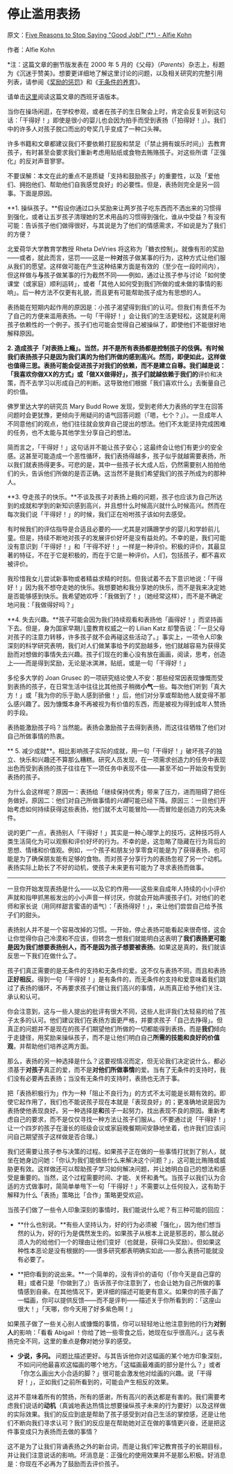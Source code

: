 # 停止滥用表扬

原文：[Five Reasons to Stop Saying "Good Job!" (**) - Alfie Kohn](http://www.alfiekohn.org/article/five-reasons-stop-saying-good-job/)

作者：Alfie Kohn

*注：这篇文章的删节版发表在 2000 年 5 月的《父母》（*Parents*）杂志上，标题为《沉迷于赞美》。想要更详细地了解这里讨论的问题，以及相关研究的完整引用列表，请参阅《[奖励的惩罚](https://www.alfiekohn.org/punished-rewards/)》和《[无条件的养育](https://www.alfiekohn.org/unconditional-parenting/)》。

请单击[这里](https://www.alfiekohn.org/parenting/muybien.htm)阅读这篇文章的西班牙语版本。

当你在操场闲逛，在学校参观，或者在孩子的生日聚会上时，肯定会反复听到这句话：「干得好！」即使是很小的婴儿也会因为拍手而受到表扬（「拍得好！」）。我们中的许多人对孩子脱口而出的夸奖几乎变成了一种口头禅。

许多书籍和文章都建议我们不要依赖打屁股和禁足（「禁止拥有娱乐时间」）去教育孩子，有时甚至会要求我们重新考虑用贴纸或食物去贿赂孩子。对这些所谓「正强化」的反对声音寥寥。

不要误解：本文在此的重点不是质疑「支持和鼓励孩子」的重要性，以及「爱他们、拥抱他们、帮助他们自我感觉良好」的必要性。但是，表扬则完全是另一回事。下面是原因。

**1. 操纵孩子。**假设你通过口头奖励来让两岁孩子吃东西而不洒出来的习惯得到强化，或者让五岁孩子清理她的艺术用品的习惯得到强化，谁从中受益？有没有可能：告诉孩子他们做得很好，与其说是为了他们的情感需求，不如说是为了我们的方便？

北爱荷华大学教育学教授 Rheta DeVries 将这称为「糖衣控制」。就像有形的奖励——或者，就此而言，惩罚——这是一种**对**孩子做某事的行为，这种方式让他们服从我们的愿望。这样做可能在产生这种结果方面是有效的（至少在一段时间内），但这样做与**与**孩子做某事的行为截然不同——例如，通过让孩子参与讨论「如何使课堂（或家庭）顺利运转」，或者「其他人如何受到我们所做的或未做的事情的影响」。后一种方法不仅更有礼貌，而且更有可能帮助孩子成为有思想的人。

表扬能在短期内起作用的原因是：小孩子渴望得到我们的认可。但我们有责任不为了自己的方便来滥用表扬。一句「干得好！」会让我们的生活更轻松，这就是利用孩子依赖性的一个例子。孩子们也可能会觉得自己被操纵了，即使他们不能很好地解释原因。

**2. 造成孩子「对表扬上瘾」。**当然，并不是所有表扬都是控制孩子的伎俩。有时候我们表扬孩子只是因为我们真的为他们所做的感到高兴。然而，即便如此，这样做也值得三思。表扬可能会促进孩子对我们的依赖，而不是建立自尊。我们越是说：「我喜欢你做XX的方式」或「做XX做得好」，孩子们就越依赖于**我们的**评价和决策，而不去学习以形成自己的判断。这导致他们根据「我们喜欢什么」去衡量自己的价值。

佛罗里达大学的研究员 Mary Budd Rowe 发现，受到老师大力表扬的学生在回答问题时会更犹豫，更倾向于用疑问的语气回答问题（「嗯，七个？」）。一旦成年人不同意他们的观点，他们往往就会放弃自己提出的想法。他们不太能坚持完成困难的任务，也不太能与其他学生分享自己的想法。

简而言之，「干得好！」这句话并不能让孩子安心；这最终会让他们有更少的安全感。这甚至可能造成一个恶性循环，我们表扬得越多，孩子似乎就越需要表扬，所以我们就表扬得更多。可悲的是，其中一些孩子长大成人后，仍然需要别人拍拍他们的头，告诉他们所做的是否正确。这当然不是我们希望我们的孩子所成为的那种人。

**3. 夺走孩子的快乐。**不谈及孩子对表扬上瘾的问题，孩子也应该为自己所达到的成就和学到的新知识感到高兴，并且想什么时候高兴就什么时候高兴。然而在每次我们说「干得好！」的时候，我们正在吩咐孩子该如何去感受。

有时候我们的评估指导是合适且必要的——尤其是对蹒跚学步的婴儿和学龄前儿童。但是，持续不断地对孩子的发展评价好坏是没有益处的。不幸的是，我们可能没有意识到「干得好！」和「干得不好！」一样是一种评价。积极的评价，其最显著的特征，不在于它是积极的，而在于它是一种评价。人们，包括孩子，都不喜欢被评价。

我珍惜我女儿尝试新事物或者精益求精的时刻。但我试着不去下意识地说：「干得好！」因为我不想夺走她的快乐。我想要她和我分享她的快乐，而不是我来决定她是否能够感到快乐。我希望她欢呼：「我做到了！」（她经常这样），而不是不确定地问我：「我做得好吗？」

**4. 失去兴趣。**孩子可能会因为我们持续观看和表扬他「画得好！」而坚持画下去。但是，身为国家早期儿童教育权威之一的 Lilian Katz 却警告说：「一旦父母对孩子的注意力转移，许多孩子就不会再碰这些活动了。」事实上，一项令人印象深刻的科学研究表明，我们对人们做某事给予的奖励越多，他们就越容易为获得奖励而对想做的事情失去兴趣。孩子们现在的重心没有放在画画，阅读，思考，创造上——而是得到奖励，无论是冰淇淋，贴纸，或是一句「干得好！」

多伦多大学的 Joan Grusec 的一项研究结论使人不安：那些经常因表现慷慨而受到表扬的孩子，在日常生活中往往比其他孩子稍微**小气**一些。每次他们听到「真大方！」或「我为你的乐于助人感到骄傲！」后，他们对分享或帮助他人就变得不那么感兴趣了。因为慷慨本身不再被视为有价值的东西，而是被视为得到成年人赞扬的手段。

表扬能激励孩子吗？当然能。表扬会激励孩子去得到表扬，而这往往牺牲了他们对自己所做事情的热衷。

** 5. 减少成就**。相比影响孩子实际的成就，用一句「干得好！」破坏孩子的独立、快乐和兴趣还不算那么糟糕。研究人员发现，在一项需求创造力的任务中表现出色而受到表扬的孩子往往在下一项任务中表现不佳——甚至不如一开始没有受到表扬的孩子。

为什么会这样呢？原因一：表扬给「继续保持优秀」带来了压力，进而阻碍了把任务做好。原因二：他们对自己所做事情的*兴趣*可能已经下降。原因三：一旦他们开始考虑如何持续获得这些表扬，他们就不太可能冒险——而冒险是创造力的先决条件。

说的更广一点，表扬别人「干得好！」其实是一种心理学上的技巧，这种技巧将人类生活简化为可以观察和评价好坏的行为。不幸的是，这忽略了隐藏在行为背后的思想、情绪和价值观。例如，一个孩子和朋友分享零食可能是为了获得表扬，也可能是为了确保朋友能有足够的食物。而对孩子分享行为的表扬忽视了另一个动机。表扬实际上助长了不好的动机，使孩子未来更有可能为了寻求表扬而做事。

---

一旦你开始发现表扬是什么——以及它的作用——这些来自成年人持续的小小评价声就和指甲抓黑板发出的小小声音一样讨厌，你就会开始声援孩子们，对他们的老师和家长说（用同样甜言蜜语的语气）：「表扬得好！」，来让他们尝尝自己给予孩子们的甜头。

表扬别人并不是一个容易改掉的习惯。一开始，停止表扬可能看起来很奇怪，这会让你觉得你自己冷漠和不应该，但转念一想我们就能明白这表明了**我们表扬更可能是因为我们想要表扬别人，而不是因为孩子想要被表扬**。如果这是真的，我们就该反思一下我们在做什么了。

孩子们真正需要的是无条件的支持和无条件的爱。这不仅与表扬不同，而且和表扬**正好相反**。得到一句「干得好！」是有条件的，而无条件的支持和爱意味着我们跳过了表扬的循环，不再要求孩子们做让我们高兴的事情，从而真正给予他们关注、承认和认可。

你会注意到，这与一些人提出的批评有很大不同，这些人批评我们太轻易的给了孩子太多的认可。他们建议我们在表扬方面更严格，并要求孩子「自己去挣得」。但真正的问题并不是现在的孩子们期望他们所做的一切都能得到表扬，而是**我们**倾向于走捷径，用奖励来操纵孩子，而不是让他们明白自己**所需的技能和良好的价值观**，并帮助他们培养这两方面。

那么，表扬的另一种选择是什么？这要视情况而定，但无论我们决定说什么，都必须基于**对孩子**真正的爱，而不是**对他们所做事情**的爱。当有了无条件的支持时，我们没有必要再去表扬；当没有无条件的支持时，表扬也无济于事。

把「表扬积极行为」作为一种「阻止不良行为」的方式不太可能是长期有效的。即使它起作用了，我们也不能说孩子现在本就是「表现良好」的；更准确地说是因为表扬使他表现良好。另一种选择是**和**孩子一起努力，找出表现不良的原因。重新考虑自己的要求，而不是仅仅寻找一种方法让孩子们服从。（不要通过说「干得好！」让一个四岁的孩子在漫长的班级会议或家庭晚餐期间安静地坐着，也许我们应该问问自己期望孩子这样做是否合理。）

我们还需要让孩子参与决策的过程。如果孩子正在做的一些事情打扰到了别人，就坐在她身边问她：「你认为我们能做些什么来解决这个问题？」，这可能比贿赂或威胁更有效。这样做还可以帮助孩子学习如何解决问题，并让她明白自己的想法和感受是重要的。当然，这个过程需要时间、才能、关怀和勇气。当孩子以我们认为合适的方式做事时，简简单单甩下一句「干得好！」不需要以上任何投入，这有助于解释为什么「表扬」策略比「合作」策略更受欢迎。

当孩子们做了一些令人印象深刻的事情时，我们能说什么呢？有三种可能的回应：

- **什么也别说。**有些人坚持认为，好的行为必须被「强化」，因为他们想当然的认为，好的行为是偶然发生的。如果孩子从根本上说是邪恶的，那么就必须人为的给他们一个的理由让他们变好（也就是，获得口头奖励）。但如果这种性本恶论是没有根据的——很多研究都表明确实如此——那么表扬可能就没有必要了。

- **把你看到的说出来。**一个简单的，没有评价的语句（「你今天是自己穿的鞋」或者只是「你做到了」）告诉孩子你注意到了，也会让她为自己所做的事情感到自豪。在其他情况下，更详细的描述可能更有意义。如果你的孩子画了一幅画，你可以提供反馈——而不是评判——描述关于你所看到的：「这座山很大！」「天哪，你今天用了好多紫色啊！」

如果孩子做了一些关心别人或慷慨的事情，你可以轻轻地让他注意到他的行为**对别人**的影响：「看看 Abigail ！你给了她一些零食之后，她现在似乎很高兴。」这与表扬完全不同，这里的重点是**你**对她分享的感受。

- **少说，多问。** 问题比描述更好。与其告诉他你对这幅画的某个地方印象深刻，不如问问他最喜欢这幅画的哪个地方。「这幅画最难画的部分是什么？」或者「你怎么画出大小合适的脚？」很可能会激发他对绘画的兴趣。说「干得好！」，正如我们之前所看到的，可能会产生相反的效果。

这并不意味着所有的赞扬，所有的感谢，所有高兴的表达都是有害的。我们需要考虑我们说话的**动机**（真诚地表达热情比想要操纵孩子未来的行为要好）以及这样做的实际效果。我们的反应到底是帮助了孩子感受到对自己生活的掌控感，还是让他们不断向我们寻求认可？我们的反应是在帮助她对正在做的事情更兴奋，还是把这件事变成只为表扬而去做的事情？

这不是为了让我们背诵表扬之外的新台词，而是让我们牢记教育孩子的长期目标，并让我们注意说话的影响。坏消息是：正强化的使用效果并不是那么积极。好消息是：你现在不必再为了鼓励而去评价孩子。